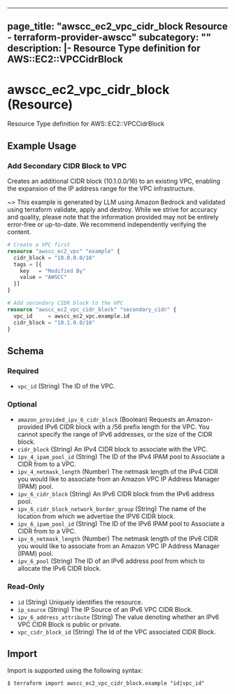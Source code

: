 
---
page_title: "awscc_ec2_vpc_cidr_block Resource - terraform-provider-awscc"
subcategory: ""
description: |-
  Resource Type definition for AWS::EC2::VPCCidrBlock
---

# awscc_ec2_vpc_cidr_block (Resource)

Resource Type definition for AWS::EC2::VPCCidrBlock

## Example Usage

### Add Secondary CIDR Block to VPC

Creates an additional CIDR block (10.1.0.0/16) to an existing VPC, enabling the expansion of the IP address range for the VPC infrastructure.

~> This example is generated by LLM using Amazon Bedrock and validated using terraform validate, apply and destroy. While we strive for accuracy and quality, please note that the information provided may not be entirely error-free or up-to-date. We recommend independently verifying the content.

```terraform
# Create a VPC first
resource "awscc_ec2_vpc" "example" {
  cidr_block = "10.0.0.0/16"
  tags = [{
    key   = "Modified By"
    value = "AWSCC"
  }]
}

# Add secondary CIDR block to the VPC
resource "awscc_ec2_vpc_cidr_block" "secondary_cidr" {
  vpc_id     = awscc_ec2_vpc.example.id
  cidr_block = "10.1.0.0/16"
}
```

<!-- schema generated by tfplugindocs -->
## Schema

### Required

- `vpc_id` (String) The ID of the VPC.

### Optional

- `amazon_provided_ipv_6_cidr_block` (Boolean) Requests an Amazon-provided IPv6 CIDR block with a /56 prefix length for the VPC. You cannot specify the range of IPv6 addresses, or the size of the CIDR block.
- `cidr_block` (String) An IPv4 CIDR block to associate with the VPC.
- `ipv_4_ipam_pool_id` (String) The ID of the IPv4 IPAM pool to Associate a CIDR from to a VPC.
- `ipv_4_netmask_length` (Number) The netmask length of the IPv4 CIDR you would like to associate from an Amazon VPC IP Address Manager (IPAM) pool.
- `ipv_6_cidr_block` (String) An IPv6 CIDR block from the IPv6 address pool.
- `ipv_6_cidr_block_network_border_group` (String) The name of the location from which we advertise the IPV6 CIDR block.
- `ipv_6_ipam_pool_id` (String) The ID of the IPv6 IPAM pool to Associate a CIDR from to a VPC.
- `ipv_6_netmask_length` (Number) The netmask length of the IPv6 CIDR you would like to associate from an Amazon VPC IP Address Manager (IPAM) pool.
- `ipv_6_pool` (String) The ID of an IPv6 address pool from which to allocate the IPv6 CIDR block.

### Read-Only

- `id` (String) Uniquely identifies the resource.
- `ip_source` (String) The IP Source of an IPv6 VPC CIDR Block.
- `ipv_6_address_attribute` (String) The value denoting whether an IPv6 VPC CIDR Block is public or private.
- `vpc_cidr_block_id` (String) The Id of the VPC associated CIDR Block.

## Import

Import is supported using the following syntax:

```shell
$ terraform import awscc_ec2_vpc_cidr_block.example "id|vpc_id"
```
